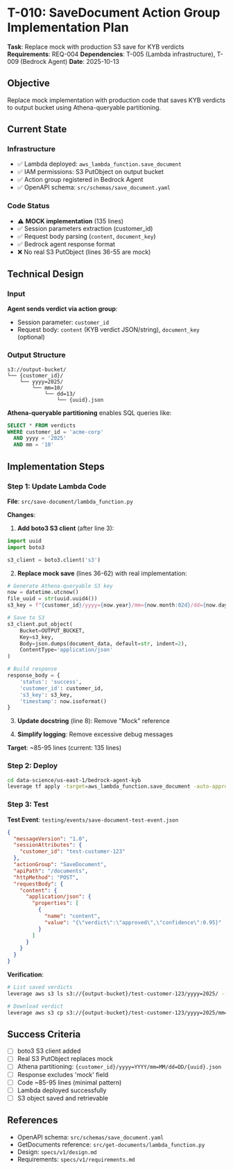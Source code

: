 # T-010: SaveDocument Action Group Implementation Plan

**Task**: Replace mock with production S3 save for KYB verdicts
**Requirements**: REQ-004
**Dependencies**: T-005 (Lambda infrastructure), T-009 (Bedrock Agent)
**Date**: 2025-10-13

## Objective

Replace mock implementation with production code that saves KYB verdicts to output bucket using Athena-queryable partitioning.

## Current State

### Infrastructure
- ✅ Lambda deployed: `aws_lambda_function.save_document`
- ✅ IAM permissions: S3 PutObject on output bucket
- ✅ Action group registered in Bedrock Agent
- ✅ OpenAPI schema: `src/schemas/save_document.yaml`

### Code Status
- ⚠️ **MOCK implementation** (135 lines)
- ✅ Session parameters extraction (customer_id)
- ✅ Request body parsing (`content`, `document_key`)
- ✅ Bedrock agent response format
- ❌ No real S3 PutObject (lines 36-55 are mock)

## Technical Design

### Input
**Agent sends verdict via action group**:
- Session parameter: `customer_id`
- Request body: `content` (KYB verdict JSON/string), `document_key` (optional)

### Output Structure
```
s3://output-bucket/
└── {customer_id}/
    └── yyyy=2025/
        └── mm=10/
            └── dd=13/
                └── {uuid}.json
```

**Athena-queryable partitioning** enables SQL queries like:
```sql
SELECT * FROM verdicts
WHERE customer_id = 'acme-corp'
  AND yyyy = '2025'
  AND mm = '10'
```

## Implementation Steps

### Step 1: Update Lambda Code

**File**: `src/save-document/lambda_function.py`

**Changes**:

1. **Add boto3 S3 client** (after line 3):
```python
import uuid
import boto3

s3_client = boto3.client('s3')
```

2. **Replace mock save** (lines 36-62) with real implementation:
```python
# Generate Athena-queryable S3 key
now = datetime.utcnow()
file_uuid = str(uuid.uuid4())
s3_key = f"{customer_id}/yyyy={now.year}/mm={now.month:02d}/dd={now.day:02d}/{file_uuid}.json"

# Save to S3
s3_client.put_object(
    Bucket=OUTPUT_BUCKET,
    Key=s3_key,
    Body=json.dumps(document_data, default=str, indent=2),
    ContentType='application/json'
)

# Build response
response_body = {
    'status': 'success',
    'customer_id': customer_id,
    's3_key': s3_key,
    'timestamp': now.isoformat()
}
```

3. **Update docstring** (line 8): Remove "Mock" reference

4. **Simplify logging**: Remove excessive debug messages

**Target**: ~85-95 lines (current: 135 lines)

### Step 2: Deploy

```bash
cd data-science/us-east-1/bedrock-agent-kyb
leverage tf apply -target=aws_lambda_function.save_document -auto-approve
```

### Step 3: Test

**Test Event**: `testing/events/save-document-test-event.json`
```json
{
  "messageVersion": "1.0",
  "sessionAttributes": {
    "customer_id": "test-customer-123"
  },
  "actionGroup": "SaveDocument",
  "apiPath": "/documents",
  "httpMethod": "POST",
  "requestBody": {
    "content": {
      "application/json": {
        "properties": [
          {
            "name": "content",
            "value": "{\"verdict\":\"approved\",\"confidence\":0.95}"
          }
        ]
      }
    }
  }
}
```

**Verification**:
```bash
# List saved verdicts
leverage aws s3 ls s3://{output-bucket}/test-customer-123/yyyy=2025/ --recursive

# Download verdict
leverage aws s3 cp s3://{output-bucket}/test-customer-123/yyyy=2025/mm=10/dd=13/{uuid}.json -
```

## Success Criteria

- [ ] boto3 S3 client added
- [ ] Real S3 PutObject replaces mock
- [ ] Athena partitioning: `{customer_id}/yyyy=YYYY/mm=MM/dd=DD/{uuid}.json`
- [ ] Response excludes 'mock' field
- [ ] Code ~85-95 lines (minimal pattern)
- [ ] Lambda deployed successfully
- [ ] S3 object saved and retrievable

## References

- OpenAPI schema: `src/schemas/save_document.yaml`
- GetDocuments reference: `src/get-documents/lambda_function.py`
- Design: `specs/v1/design.md`
- Requirements: `specs/v1/requirements.md`
